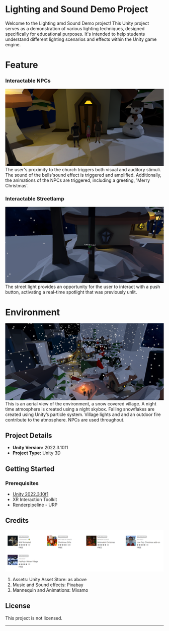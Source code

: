 # Lighting and Sound Demo Project

Welcome to the Lighting amd Sound Demo project! This Unity project serves as a demonstration of various lighting techniques, designed specifically for educational purposes. It's intended to help students understand different lighting scenarios and effects within the Unity game engine.

# Feature
### Interactable NPCs
![alt text](https://github.com/FionaOwen/Pictures/blob/main/Assignment4_NPC.png)
The user's proximity to the church triggers both visual and auditory stimuli. The sound of the bells'sound effect is triggered and amplified. Additionally, the animations of the NPCs are triggered, including a greeting, 'Merry Christmas'. 

### Interactable Streetlamp
![alt text](https://github.com/FionaOwen/Pictures/blob/main/Assignment4_StreetLamp.png)
The street light provides an opportunity for the user to interact with a push button, activating a real-time spotlight that was previously unlit. 

# Environment
![alt text](https://github.com/FionaOwen/Pictures/blob/main/Final.png)
This is an aerial view of the environment, a snow covered village. A night time atmosphere is created using a night skybox. Falling snowflakes are created using Unity’s particle system. Village lights and and an outdoor fire contribute to the atmosphere. NPCs are used throughout. 

## Project Details

- **Unity Version:** 2022.3.10f1
- **Project Type:** Unity 3D

## Getting Started

### Prerequisites

- [Unity 2022.3.10f1](https://unity.com/)
- XR Interaction Toolkit
- Renderpipeline - URP
## Credits
![alt text](https://github.com/FionaOwen/Pictures/blob/main/Assignment4_Assets.png)

1. Assets: Unity Asset Store: as above 
2. Music and Sound effects: Pixabay
3. Mannequin and Animations: Mixamo 

## License

This project is not licensed.

---

